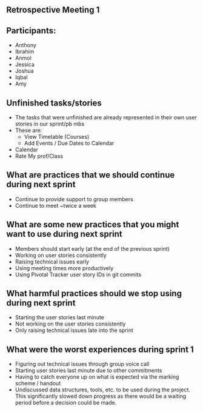 ## Retrospective Meeting 1

## Participants:

- Anthony
- Ibrahim
- Anmol
- Jessica
- Joshua
- Iqbal
- Amy

## Unfinished tasks/stories

- The tasks that were unfinished are already represented in their own user stories in our sprint/pb mbs
- These are:
	- View Timetable (Courses)
	- Add Events / Due Dates to Calendar
- Calendar
- Rate My prof/Class

## What are practices that we should continue during next sprint

- Continue to provide support to group members
- Continue to meet ~twice a week

## What are some new practices that you might want to use during next sprint

- Members should start early (at the end of the previous sprint)
- Working on user stories consistently
- Raising technical issues early 
- Using meeting times more productively
- Using Pivotal Tracker user story IDs in git commits

## What harmful practices should we stop using during next sprint

- Starting the user stories last minute
- Not working on the user stories consistently 
- Only raising technical issues late into the sprint 

## What were the worst experiences during sprint 1

- Figuring out technical issues through group voice call
- Starting user stories last minute due to other commitments
- Having to catch everyone up on what is expected via the marking scheme / handout
- Undiscussed data structures, tools, etc. to be used during the project. This significantly slowed down progress as there would be a waiting period before a decision could be made. 
